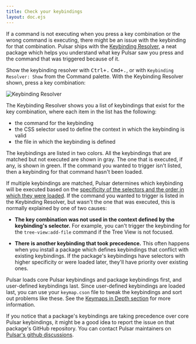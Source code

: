 ```yaml
---
title: Check your keybindings
layout: doc.ejs
---
```


If a command is not executing when you press a key combination or the wrong
command is executing, there might be an issue with the keybinding for that
combination. Pulsar ships with the [Keybinding Resolver](https://github.com/pulsar-edit/keybinding-resolver),
a neat package which helps you understand what key Pulsar saw you press and the
command that was triggered because of it.

Show the keybinding resolver with <kbd class="platform-linux platform-win">Ctrl+.</kbd> <kbd class="platform-mac">Cmd+.</kbd>, or with `Keybinding Resolver: Show` from the Command palette. With the Keybinding Resolver shown, press a key combination:

![Keybinding Resolver](/img/atom/keybinding-resolver.png)

The Keybinding Resolver shows you a list of keybindings that exist for the key
combination, where each item in the list has the following:

- the command for the keybinding
- the CSS selector used to define the context in which the keybinding is valid
- the file in which the keybinding is defined

The keybindings are listed in two colors. All the keybindings that are matched
but not executed are shown in gray. The one that is executed, if any, is shown
in green. If the command you wanted to trigger isn't listed, then a keybinding
for that command hasn't been loaded.

If multiple keybindings are matched, Pulsar determines which keybinding will be
executed based on the
[specificity of the selectors and the order in which they were loaded](../../behind-pulsar/#specificity-and-cascade-order).
If the command you wanted to trigger is listed in the Keybinding Resolver, but
wasn't the one that was executed, this is normally explained by one of two
causes:

- **The key combination was not used in the context defined by the keybinding's selector.** For example, you can't trigger the keybinding for the `tree-view:add-file` command if the Tree View is not focused.

- **There is another keybinding that took precedence.** This often happens when you install a package which defines keybindings that conflict with existing keybindings. If the package's keybindings have selectors with higher specificity or were loaded later, they'll have priority over existing ones.

Pulsar loads core Pulsar keybindings and package keybindings first, and
user-defined keybindings last. Since user-defined keybindings are loaded last,
you can use your `keymap.cson` file to tweak the keybindings and sort out
problems like these. See the [Keymaps in Depth section](/behind-pulsar/keymaps-in-depth)
for more information.

If you notice that a package's keybindings are taking precedence over core
Pulsar keybindings, it might be a good idea to report the issue on that
package's GitHub repository. You can contact Pulsar maintainers on
[Pulsar's github discussions](https://github.com/orgs/pulsar-edit/discussions).
